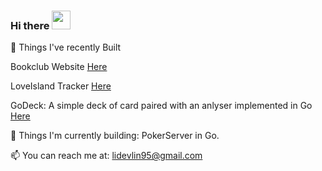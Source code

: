 ### Hi there <img src="https://raw.githubusercontent.com/MartinHeinz/MartinHeinz/master/wave.gif" height="30px" width="30px">
<!--
[![Anurag's github stats](https://github-readme-stats.vercel.app/api?username=arctheowl)](https://github.com/anuraghazra/github-readme-stats)
-->

🔭 Things I've recently Built

Bookclub Website [Here](https://fleetbookclub.com/)

LoveIsland Tracker [Here](https://loveisland.herokuapp.com/)

GoDeck: A simple deck of card paired with an anlyser implemented in Go 
[Here](https://github.com/arctheowl/GoDeck)

🌱 Things I'm currently building:
PokerServer in Go.

📫  You can reach me at:
lidevlin95@gmail.com
<!--
**arctheowl/arctheowl** is a ✨ _special_ ✨ repository because its `README.md` (this file) appears on your GitHub profile.

Here are some ideas to get you started:


- 🌱 I’m currently learning ...
- 👯 I’m looking to collaborate on ...
- 🤔 I’m looking for help with ...
- 💬 Ask me about ...
- ...
- 😄 Pronouns: ...
- ⚡ Fun fact: ...
-->
